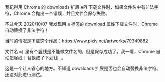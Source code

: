 我记得用 Chrome 的 downloads 扩展 API 下载文件时，如果文件名中有非法字符，Chrome 会抛出一个错误，并且文件会保存失败。

不过今天 2020/10/07 我发现用 a 标签的 download 属性下载文件时，Chrome 自动替换了非法字符！

当时的情况是下载这个作品：https://www.pixiv.net/artworks/79349882

文件名 `m|` 里有个竖线是不能做文件名的。但是保存成功了，我一看，Chrome 自动把竖线 `|` 替换成了下划线 `_`。

这是一个让人省心的地方。不知道 downloads 扩展是否也会自动替换非法字符。还没对此进行测试。